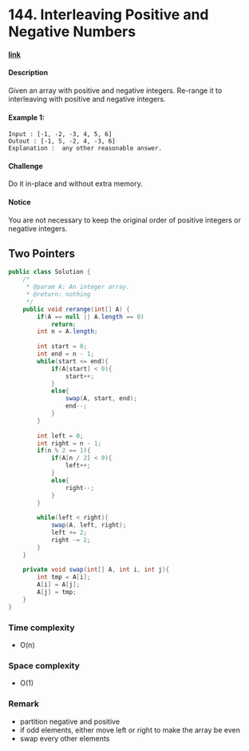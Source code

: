# 144. Interleaving Positive and Negative Numbers

#### [link](https://www.lintcode.com/problem/interleaving-positive-and-negative-numbers/description)

#### Description
Given an array with positive and negative integers. Re-range it to interleaving with positive and negative integers.

#### Example 1:
```
Input : [-1, -2, -3, 4, 5, 6]
Outout : [-1, 5, -2, 4, -3, 6]
Explanation :  any other reasonable answer.
```

#### Challenge
Do it in-place and without extra memory.

#### Notice
You are not necessary to keep the original order of positive integers or negative integers.

## Two Pointers
```java
public class Solution {
    /*
     * @param A: An integer array.
     * @return: nothing
     */
    public void rerange(int[] A) {
        if(A == null || A.length == 0)
            return;
        int n = A.length;
        
        int start = 0;
        int end = n - 1;
        while(start <= end){
            if(A[start] < 0){
                start++;
            }
            else{
                swap(A, start, end);
                end--;
            }
        }
        
        int left = 0;
        int right = n - 1;
        if(n % 2 == 1){
            if(A[n / 2] < 0){
                left++;
            }
            else{
                right--;
            }
        }
        
        while(left < right){
            swap(A, left, right);
            left += 2;
            right -= 2;
        }
    }
    
    private void swap(int[] A, int i, int j){
        int tmp = A[i];
        A[i] = A[j];
        A[j] = tmp;
    }
}
```
### Time complexity
* O(n)
### Space complexity
* O(1)
### Remark
* partition negative and positive
* if odd elements, either move left or right to make the array be even
* swap every other elements